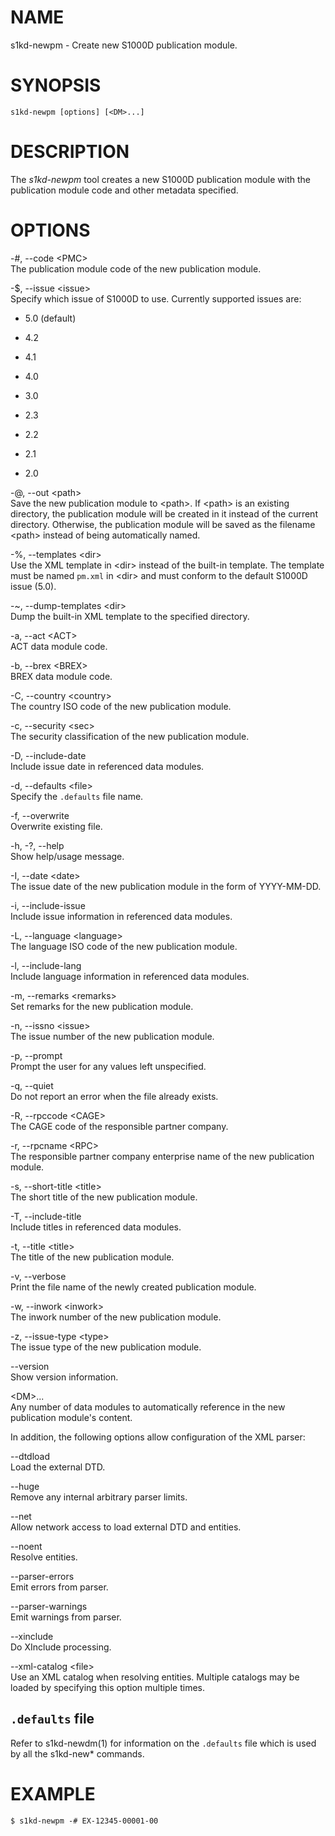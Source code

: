 NAME
====

s1kd-newpm - Create new S1000D publication module.

SYNOPSIS
========

    s1kd-newpm [options] [<DM>...]

DESCRIPTION
===========

The *s1kd-newpm* tool creates a new S1000D publication module with the
publication module code and other metadata specified.

OPTIONS
=======

-\#, --code &lt;PMC&gt;  
The publication module code of the new publication module.

-$, --issue &lt;issue&gt;  
Specify which issue of S1000D to use. Currently supported issues are:

-   5.0 (default)

-   4.2

-   4.1

-   4.0

-   3.0

-   2.3

-   2.2

-   2.1

-   2.0

-@, --out &lt;path&gt;  
Save the new publication module to &lt;path&gt;. If &lt;path&gt; is an
existing directory, the publication module will be created in it instead
of the current directory. Otherwise, the publication module will be
saved as the filename &lt;path&gt; instead of being automatically named.

-%, --templates &lt;dir&gt;  
Use the XML template in &lt;dir&gt; instead of the built-in template.
The template must be named `pm.xml` in &lt;dir&gt; and must conform to
the default S1000D issue (5.0).

-\~, --dump-templates &lt;dir&gt;  
Dump the built-in XML template to the specified directory.

-a, --act &lt;ACT&gt;  
ACT data module code.

-b, --brex &lt;BREX&gt;  
BREX data module code.

-C, --country &lt;country&gt;  
The country ISO code of the new publication module.

-c, --security &lt;sec&gt;  
The security classification of the new publication module.

-D, --include-date  
Include issue date in referenced data modules.

-d, --defaults &lt;file&gt;  
Specify the `.defaults` file name.

-f, --overwrite  
Overwrite existing file.

-h, -?, --help  
Show help/usage message.

-I, --date &lt;date&gt;  
The issue date of the new publication module in the form of YYYY-MM-DD.

-i, --include-issue  
Include issue information in referenced data modules.

-L, --language &lt;language&gt;  
The language ISO code of the new publication module.

-l, --include-lang  
Include language information in referenced data modules.

-m, --remarks &lt;remarks&gt;  
Set remarks for the new publication module.

-n, --issno &lt;issue&gt;  
The issue number of the new publication module.

-p, --prompt  
Prompt the user for any values left unspecified.

-q, --quiet  
Do not report an error when the file already exists.

-R, --rpccode &lt;CAGE&gt;  
The CAGE code of the responsible partner company.

-r, --rpcname &lt;RPC&gt;  
The responsible partner company enterprise name of the new publication
module.

-s, --short-title &lt;title&gt;  
The short title of the new publication module.

-T, --include-title  
Include titles in referenced data modules.

-t, --title &lt;title&gt;  
The title of the new publication module.

-v, --verbose  
Print the file name of the newly created publication module.

-w, --inwork &lt;inwork&gt;  
The inwork number of the new publication module.

-z, --issue-type &lt;type&gt;  
The issue type of the new publication module.

--version  
Show version information.

&lt;DM&gt;...  
Any number of data modules to automatically reference in the new
publication module's content.

In addition, the following options allow configuration of the XML
parser:

--dtdload  
Load the external DTD.

--huge  
Remove any internal arbitrary parser limits.

--net  
Allow network access to load external DTD and entities.

--noent  
Resolve entities.

--parser-errors  
Emit errors from parser.

--parser-warnings  
Emit warnings from parser.

--xinclude  
Do XInclude processing.

--xml-catalog &lt;file&gt;  
Use an XML catalog when resolving entities. Multiple catalogs may be
loaded by specifying this option multiple times.

`.defaults` file
----------------

Refer to s1kd-newdm(1) for information on the `.defaults` file which is
used by all the s1kd-new\* commands.

EXAMPLE
=======

    $ s1kd-newpm -# EX-12345-00001-00
